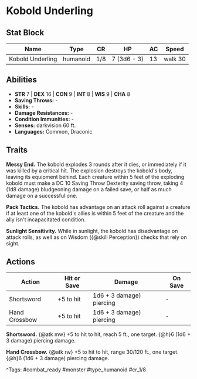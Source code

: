 # Kobold Underling

## Stat Block

| Name | Type | CR | HP | AC | Speed |
|------|------|----|----|----|-------|
| Kobold Underling | humanoid | 1/8 | 7 (3d6 - 3) | 13 | walk 30 |

## Abilities

- **STR** 7 | **DEX** 16 | **CON** 9 | **INT** 8 | **WIS** 9 | **CHA** 8
- **Saving Throws:** -  
- **Skills:** -  
- **Damage Resistances:** -  
- **Condition Immunities:** -  
- **Senses:** darkvision 60 ft.  
- **Languages:** Common, Draconic

## Traits

**Messy End.** The kobold explodes 3 rounds after it dies, or immediately if it was killed by a critical hit. The explosion destroys the kobold's body, leaving its equipment behind. Each creature within 5 feet of the exploding kobold must make a DC 10 Saving Throw Dexterity saving throw, taking 4 (1d8 damage) bludgeoning damage on a failed save, or half as much damage on a successful one.

**Pack Tactics.** The kobold has advantage on an attack roll against a creature if at least one of the kobold's allies is within 5 feet of the creature and the ally isn't incapacitated condition.

**Sunlight Sensitivity.** While in sunlight, the kobold has disadvantage on attack rolls, as well as on Wisdom ({@skill Perception}) checks that rely on sight.


## Actions

| Action | Hit or Save | Damage | On Save |
|--------|--------------|--------|----------|
| Shortsword | +5 to hit | 1d6 + 3 damage) piercing | - |
| Hand Crossbow | +5 to hit | 1d6 + 3 damage) piercing | - |

**Shortsword.** {@atk mw} +5 to hit to hit, reach 5 ft., one target. {@h}6 (1d6 + 3 damage) piercing damage.

**Hand Crossbow.** {@atk rw} +5 to hit to hit, range 30/120 ft., one target. {@h}6 (1d6 + 3 damage) piercing damage.


^Tags: #combat_ready #monster #type_humanoid #cr_1/8